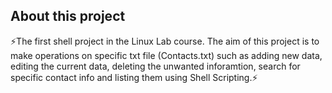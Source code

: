 <h2>About this project<br></h2>
⚡The first shell project in the Linux Lab course. The aim of this project is to make operations on specific txt file (Contacts.txt) such as adding new data, editing the current data, deleting the unwanted inforamtion, search for specific contact info and listing them using Shell Scripting.⚡
